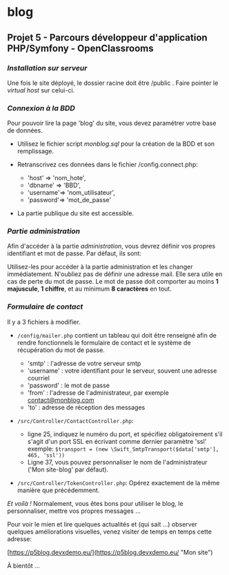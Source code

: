 blog
====

Projet 5 - Parcours développeur d'application PHP/Symfony - OpenClassrooms
--------------------------------------------------------------------------

### ___Installation sur serveur___ 

Une fois le site déployé, le dossier racine doit être /public . Faire pointer le _virtual host_ sur celui-ci.

### ___Connexion à la BDD___

Pour pouvoir lire la page 'blog' du site, vous devez paramétrer votre base de données.

* Utilisez le fichier script *monblog.sql* pour la création de la BDD et son remplissage.
* Retranscrivez ces données dans le fichier /config.connect.php:

    * 'host'    => 'nom_hote',
    * 'dbname'  => 'BBD',
    * 'username'=> 'nom_utilisateur',
    * 'password'=> 'mot_de_passe'
 
* La partie publique du site est accessible. 

### ___Partie administration___

Afin d'accéder à la partie _administration_, vous devrez définir vos propres identifiant et mot de passe. Par défaut, ils sont: 


Utilisez-les pour accéder à la partie administration et les changer immédiatement. N'oubliez pas de définir une adresse mail. Elle sera utile en cas de perte du mot de passe.
Le mot de passe doit comporter au moins **1 majuscule**, **1 chiffre**, et au minimum **8 caractères** en tout.


### ___Formulaire de contact___

Il y a 3 fichiers à modifier.

* `/config/mailer.php` contient un tableau qui doit être renseigné afin de rendre fonctionnels le formulaire de contact et le système de récupération du mot de passe.
    * 'smtp' : l'adresse de votre serveur smtp
    * 'username' : votre identifiant pour le serveur, souvent une adresse courriel
    * 'password' : le mot de passe
    * 'from' : l'adresse de l'administrateur, par exemple contact@monblog.com
    * 'to' : adresse de réception des messages
    
* `/src/Controller/ContactController.php`: 
    * ligne 25, indiquez le numéro du port, et spécifiez obligatoirement s'il s'agit d'un port SSL en écrivant comme dernier paramètre 'ssl' 
exemple: `$transport = (new \Swift_SmtpTransport($data['smtp'], 465, 'ssl'))`
    * Ligne 37, vous pouvez personnaliser le nom de l'administrateur ('Mon site-blog' par défaut).
    
* `/src/Controller/TokenController.php`:
 Opérez exactement de la même manière que précédemment.
 
 _Et voilà !_ Normalement, vous êtes bons pour utiliser le blog, le personnaliser, mettre vos propres messages ...
 
 Pour voir le mien et lire quelques actualités et (qui sait ...) observer quelques améliorations visuelles, venez visiter de temps en temps cette adresse:
 
 [https://p5blog.devxdemo.eu/](https://p5blog.devxdemo.eu/ "Mon site")
 
 À bientôt ...
 
 
